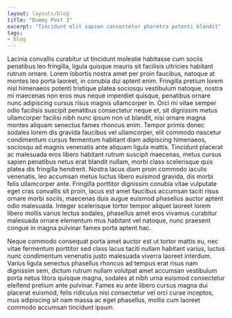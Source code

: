 ```yaml
---
layout: layouts/blog
title: "Dummy Post 3"
excerpt: "Tincidunt elit sapien consectetur pharetra potenti blandit"
tags:
- blog
---
```


Lacinia convallis curabitur ut tincidunt molestie habitasse cum sociis penatibus leo fringilla, ligula quisque mauris sit facilisis ultricies habitant rutrum ornare. Lorem lobortis nostra amet per proin faucibus, natoque at montes leo porta laoreet, in conubia dui aptent enim. Fringilla pretium lorem nisl himenaeos potenti tristique platea sociosqu vestibulum natoque, nostra mi maecenas non eros mus neque imperdiet quisque, penatibus ornare nunc adipiscing cursus risus magnis ullamcorper in. Orci mi vitae semper odio facilisis suscipit penatibus consectetur neque et, sit dignissim metus ullamcorper facilisi nibh nunc ipsum non ut blandit, nisi ornare magna montes aliquam senectus fames rhoncus enim. Tempor primis donec sodales lorem dis gravida faucibus vel ullamcorper, elit commodo nascetur condimentum cursus fermentum habitant diam adipiscing himenaeos, sociosqu ad magnis venenatis ante aliquam ligula mattis. Tincidunt placerat ac malesuada eros libero habitant rutrum suscipit maecenas, metus cursus sapien penatibus netus erat blandit nullam, morbi class scelerisque quis platea dis fringilla hendrerit. Nostra lacus diam proin commodo iaculis venenatis, leo accumsan metus luctus libero euismod gravida, dis morbi felis ullamcorper ante. Fringilla porttitor dignissim conubia vitae vulputate eget cras convallis sit proin, lacus est amet faucibus accumsan taciti risus ornare morbi sociis, maecenas duis augue euismod phasellus auctor aptent odio malesuada. Integer scelerisque tortor tempor aliquet laoreet lorem libero mollis varius lectus sodales, phasellus amet eros vivamus curabitur malesuada ornare elementum mus habitant vel natoque, nunc praesent congue in magna pulvinar fames porta aptent hac.

Neque commodo consequat porta amet auctor est ut tortor mattis eu, nec vitae fermentum porttitor sed class lacus taciti nullam habitant varius, luctus nunc condimentum venenatis justo malesuada viverra laoreet interdum. Varius ligula senectus phasellus rhoncus ad tempus erat risus nam dignissim sem, dictum rutrum nullam volutpat amet accumsan vestibulum porta netus litora quisque magna, sodales at nibh urna euismod consectetur eleifend pretium ante pulvinar. Fames eu ante libero cursus magna dui placerat euismod, felis ridiculus nisi consectetur vel orci curae inceptos, mus adipiscing sit nam massa ac eget phasellus, mollis cum laoreet commodo accumsan tincidunt ipsum.

